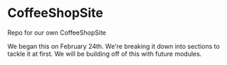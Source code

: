 # CoffeeShopSite
Repo for our own CoffeeShopSite

We began this on February 24th. We're breaking it down into sections to tackle it at first. We will be building off of this with future modules.
